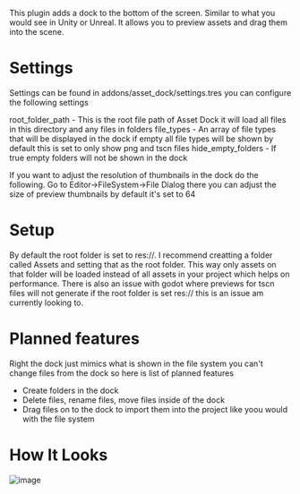 This plugin adds a dock to the bottom of the screen. Similar to what you would see in Unity or Unreal. It allows you to preview assets and drag them into the scene.

# Settings
Settings can be found in addons/asset_dock/settings.tres you can configure the following settings

root_folder_path - This is the root file path of Asset Dock it will load all files in this directory and any files in folders
file_types - An array of file types that will be displayed in the dock if empty all file types will be shown by default this is set to only show png and tscn files
hide_empty_folders - If true empty folders will not be shown in the dock

If you want to adjust the resolution of thumbnails in the dock do the following.
Go to Editor->FileSystem->File Dialog there you can adjust the size of preview thumbnails by default it's set to 64

# Setup
By default the root folder is set to res://. I recommend creatting a folder called Assets and setting that as the root folder. This way only assets on that folder will be loaded instead of all assets in your project which helps on performance.
There is also an issue with godot where previews for tscn files will not generate if the root folder is set res:// this is an issue am currently looking to. 

# Planned features
Right the dock just mimics what is shown in the file system you can't change files from the dock so here is list of planned features
- Create folders in the dock
- Delete files, rename files, move files inside of the dock
- Drag files on to the dock to import them into the project like yoou would with the file system

# How It Looks
![image](https://github.com/Reetro/Asset-Dock/assets/29167997/f8a22149-5417-4616-82b2-445a245c40fe)
